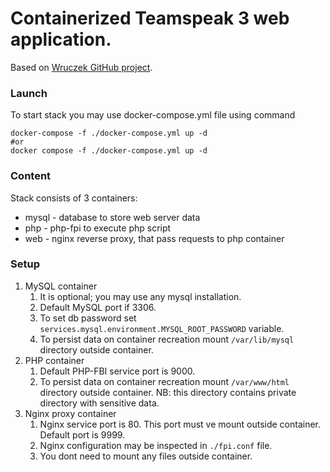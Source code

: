 # Containerized Teamspeak 3 web application.

Based on [Wruczek GitHub project](https://github.com/Wruczek/ts-website).

### Launch

To start stack you may use docker-compose.yml file using command
```shell
docker-compose -f ./docker-compose.yml up -d
#or
docker compose -f ./docker-compose.yml up -d
```

### Content
Stack consists of 3 containers:
* mysql - database to store web server data
* php - php-fpi to execute php script
* web - nginx reverse proxy, that pass requests to php container

### Setup
1) MySQL container
   1) It is optional; you may use any mysql installation.
   2) Default MySQL port if 3306.
   3) To set db password set `services.mysql.environment.MYSQL_ROOT_PASSWORD` variable.
   4) To persist data on container recreation mount `/var/lib/mysql` directory outside container.
2) PHP container
   1) Default PHP-FBI service port is 9000.
   2) To persist data on container recreation mount `/var/www/html` directory outside container. NB: this directory contains private directory with sensitive data.
3) Nginx proxy container
   1) Nginx service port is 80. This port must ve mount outside container. Default port is 9999.
   2) Nginx configuration may be inspected in `./fpi.conf` file.
   3) You dont need to mount any files outside container. 


